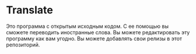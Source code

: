 # Translate
Это программа с открытым исходным кодом.
С ее помощью вы сможете переводить иностранные слова. 
Вы можете редактировать эту программу как вам угодно.
Вы можете добавлять свои релизы в этот репозиторий.
